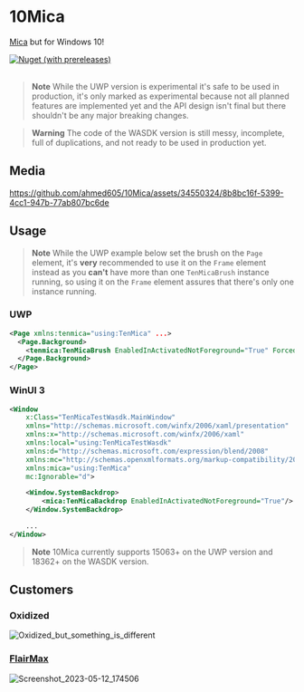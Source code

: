 # 10Mica
[Mica](https://learn.microsoft.com/en-us/windows/apps/design/style/mica) but for Windows 10!

<a href="https://www.nuget.org/packages/TenMica" alt="Nuget">
<img alt="Nuget (with prereleases)" src="https://img.shields.io/nuget/vpre/TenMica?style=for-the-badge&logo=nuget&color=dark%20green"><br/>
</a><br/>

> **Note**
> While the UWP version is experimental it's safe to be used in production, it's only marked as experimental because not all planned features are implemented yet and the API design isn't final but there shouldn't be any major breaking changes.

> **Warning**
> The code of the WASDK version is still messy, incomplete, full of duplications, and not ready to be used in production yet.

## Media
https://github.com/ahmed605/10Mica/assets/34550324/8b8bc16f-5399-4cc1-947b-77ab807bc6de

## Usage

> **Note**
> While the UWP example below set the brush on the `Page` element, it's **very** recommended to use it on the `Frame` element instead as you **can't** have more than one `TenMicaBrush` instance running, so using it on the `Frame` element assures that there's only one instance running. 

### UWP

```xml
<Page xmlns:tenmica="using:TenMica" ...>
  <Page.Background>
    <tenmica:TenMicaBrush EnabledInActivatedNotForeground="True" ForcedTheme="Dark"/>
  </Page.Background>
</Page>
```

### WinUI 3

```xml
<Window
    x:Class="TenMicaTestWasdk.MainWindow"
    xmlns="http://schemas.microsoft.com/winfx/2006/xaml/presentation"
    xmlns:x="http://schemas.microsoft.com/winfx/2006/xaml"
    xmlns:local="using:TenMicaTestWasdk"
    xmlns:d="http://schemas.microsoft.com/expression/blend/2008"
    xmlns:mc="http://schemas.openxmlformats.org/markup-compatibility/2006"
    xmlns:mica="using:TenMica"
    mc:Ignorable="d">

    <Window.SystemBackdrop>
        <mica:TenMicaBackdrop EnabledInActivatedNotForeground="True"/>
    </Window.SystemBackdrop>

    ...
</Window>
```


> **Note**
> 10Mica currently supports 15063+ on the UWP version and 18362+ on the WASDK version.

## Customers

### Oxidized

![Oxidized_but_something_is_different](https://user-images.githubusercontent.com/34550324/238049331-95aca844-44eb-4c0f-b0e4-f2738a084053.png)


### [FlairMax](https://www.microsoft.com/store/apps/9PDZVJ34ZTXG)

![Screenshot_2023-05-12_174506](https://user-images.githubusercontent.com/34550324/238049443-c9803ed6-cf81-4101-bec1-470ea2c0f906.png)
